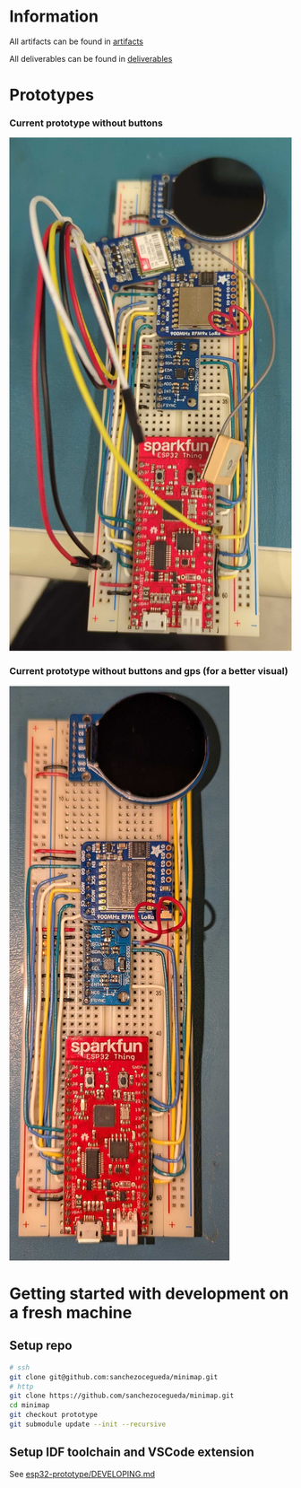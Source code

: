 # Information
All artifacts can be found in [artifacts](artifacts)

All deliverables can be found in [deliverables](deliverables)

# Prototypes

### Current prototype without buttons
![](artifacts/breadboard_gps.jpg)

### Current prototype without buttons and gps (for a better visual)
![](artifacts/breadboard.jpg)

# Getting started with development on a fresh machine

## Setup repo
```bash
# ssh
git clone git@github.com:sanchezocegueda/minimap.git
# http
git clone https://github.com/sanchezocegueda/minimap.git
cd minimap
git checkout prototype
git submodule update --init --recursive
```

## Setup IDF toolchain and VSCode extension
See [esp32-prototype/DEVELOPING.md](esp32-prototype/DEVELOPING.md)
